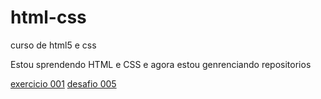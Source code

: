 # html-css
 curso de html5 e css

Estou sprendendo HTML e CSS e agora estou genrenciando repositorios

<a href="https://paulohenricque.github.io/html-css/exercicios/ex001/index.html" target="_blank">exercicio 001<a>
<a href="https://paulohenricque.github.io/html-css/Desafios/d005/index.html" target="_blank">desafio 005<a>